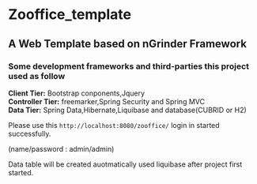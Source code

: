 # Zooffice_template  

##  A Web Template based on nGrinder Framework

### Some development frameworks and third-parties this project used as follow  

**Client Tier:** Bootstrap conponents,Jquery  
**Controller Tier:**  freemarker,Spring Security and Spring MVC  
**Data Tier:** Spring Data,Hibernate,Liquibase and database(CUBRID or H2)  


Please use this `http://localhost:8080/zooffice/` login in started successfully.

(name/password : admin/admin)  
 
Data table will be created auotmatically used liquibase after project first started.
